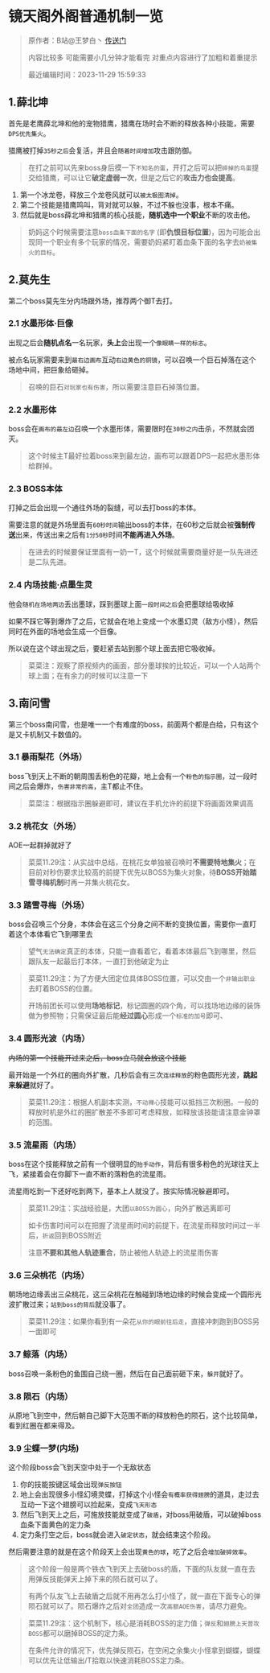 # 镜天阁外阁普通机制一览

> 原作者：B站@王梦白丶 [传送门](https://www.bilibili.com/video/BV1oe411o7z1)
> 
> 内容比较多 可能需要小几分钟才能看完 对重点内容进行了加粗和着重提示
> 
> 最近编辑时间：2023-11-29 15:59:33

## 1.薛北坤

首先是老鹰薛北坤和他的宠物猎鹰，猎鹰在场时会不断的释放各种小技能，需要`DPS优先集火`。

猎鹰被打掉`35秒之后`会复活，并且会`随着时间增加`攻击跟防御。

>在打之前可以先来boss身后摸一下`不知名的蛋`，开打之后可以把`碎掉的鸟蛋`提交给猎鹰，可以让它**破定虚弱一次**，但是之后它的**攻击力也会提高**。

1) 第一个冰龙卷，释放三个龙卷风就可以`被太极图清掉`。
2) 第二个技能是猎鹰鸣叫，背对就可以躲，不过不躲也没事，根本不痛。
3) 然后就是boss薛北坤和猎鹰的核心技能，**随机选中一个职业**不断的攻击他。

>奶妈这个时候需要注意`boss血条下面的名字` (即**仇恨目标位置**)，因为可能会出现同一个职业有多个玩家的情况，需要奶妈紧盯着血条下面的名字去`奶被集火的目标`。

## 2.莫先生

第二个boss莫先生分内场跟外场，推荐两个御T去打。

### 2.1 水墨形体·巨像

出现之后会**随机点名**一名玩家，**头上**会出现一个`像眼睛一样的标志`。

被点名玩家需要来到`最右边画布`互动`右边黄色的铜镜`，可以召唤一个巨石掉落在这个场地中间，把巨象给砸掉。

> 召唤的巨石`对玩家也有伤害`，所以需要注意巨石掉落位置。

### 2.2 水墨形体

boss会在`画布的最左边`召唤一个水墨形体，需要限时在`30秒之内`击杀，不然就会团灭。

> 这个时候主T最好拉着boss来到最左边，画布可以跟着DPS一起把水墨形体给群掉。

### 2.3 BOSS本体

打掉之后会出现一个通往外场的裂缝，可以去打boss的本体。

需要注意的就是外场里面有`60秒时间`输出boss的本体，在60秒之后就会被**强制传送**出来，传送出来之后有`1分50秒`时间**不能再进入外场**。

> 在进去的时候要保证里面有一奶一T，这个时候就需要商量好是一队先进还是二队先进。

### 2.4 内场技能·点墨生灵
他会`随机在场地两边`丢出墨球，踩到墨球上面`一段时间之后`会把墨球给吸收掉

如果不踩它等到爆炸了之后，它就会在地上变成一个水墨幻灵（敌方小怪），然后同时在外面的场地会生成一个巨像。

所以说在这个球出现之后，要赶紧去站到那个球上面去把它吸收掉。

> 菜菜注：观察了原视频内的画面，部分墨球挨的比较近，可以一个人站两个球上面；在有余力的时候可以注意一下

## 3.南问雪

第三个boss南问雪，也是唯一一个有难度的boss，前面两个都是白给，只有这个是又卡机制又卡数值的。

### 3.1 暴雨梨花（外场）

boss飞到天上不断的朝周围丢粉色的花瓣，地上会有一个`粉色的指示圈`，过一段时间之后会爆炸，`伤害非常的高`，主T都止不住。

> 菜菜注：根据指示圈躲避即可，建议在手机允许的前提下将画面效果调高

### 3.2 桃花女（外场）

AOE一起群掉就好了

> 菜菜11.29注：从实战中总结，在桃花女单独被召唤时**不需要特地集火**；在目前对秒伤要求比较高的前提下优先以BOSS为集火对象，待**BOSS开始踏雪寻梅机制**时再一并集火桃花女。

### 3.3 踏雪寻梅（外场）

boss会召唤三个分身，本体会在这三个分身之间不断的变换位置，需要你一直盯着这个本体看它飞到哪里去

> 望气`无法确定`真正的本体，只能一直看着它，看着本体最后飞到哪里，然后跟队友一起最后打本体，一直打到他破定为止

> 菜菜11.29注：为了方便大团定位具体BOSS位置，可以交由一个`非输出职业`去盯着BOSS的位置。
> 
> 开场前团长可以使用**场地标记**，标记圆圈的四个角，可以找场地边缘的装饰做为参照物；只需保证最后能**经过圆心**形成一个`标准的加号`即可、

### 3.4 圆形光波（内场）

~~内场的第一个技能开过来之后，boss立马就会放这个技能~~

最开始是一个外红的圈向外扩散，几秒后会有三次`连续释放`的粉色圆形光波，**跳起来躲避**就好了。

> 菜菜11.29注：根据人机副本实测，`不动禅心`技能可以抵挡三次粉圈。一般的释放时机是外红的圈扩散差不多即可考虑释放，如释放该技能请注意金钟罩的范围。

### 3.5 流星雨（内场）

boss在这个技能释放之前有一个很明显的`抬手动作`，背后有很多粉色的光球往天上飞，紧接着会在你脚下一直不断的落粉色的流星雨。

流星雨吃到一下还好吃到两下，基本上人就没了。按实际情况躲避即可。

> 菜菜11.29注：实战经验是，大团`以BOSS为圆心`，向外扩散逃离即可
> 
> 如卡伤害时间可以在把握了流星雨时间的前提下，在流星雨释放时间过一半后，`折返`回到BOSS附近
> 
> 注意**不要和其他人轨迹重合**，防止被他人轨迹上的流星雨伤害

### 3.6 三朵桃花（内场）

朝场地边缘丢出三朵桃花，这三朵桃花在触碰到场地边缘的时候会变成一个圆形光波扩散过来；`站到boss的背后`就没事了。

> 菜菜11.29注：如果你看到有一朵花`从你的眼前往后走`，直接冲刺跑到BOSS另一面即可

### 3.7 鲸落（内场）

boss召唤一条粉色的鱼围自己绕一圈，然后在自己面前砸下来，`躲开`就好了。

### 3.8 陨石（内场）

从原地飞到空中，然后朝自己脚下大范围不断的释放粉色的陨石，这个比较简单，看到红圈在都来得及。

### 3.9 尘蝶一梦(内场)

这个阶段boss会飞到天空中处于一个无敌状态

1) 你的技能按键区域会出现`弹反按钮`
2) 地上会出现很多小怪幻境灵蝶，打掉这个小怪会`有概率获得翅膀`的道具，走过去互动一下这个翅膀可以捡起来，变成`飞天形态`
3) 然后飞到天上之后，可施放技能就变成了`破盾`，对boss用破盾，可以破掉boss血条下面黄色的定力条
4) 定力条打空之后，boss就会进入`破定状态`，就会结束这个阶段。

然后需要注意的就是在这个阶段天上会出现`黄色的球`，吃了之后会`增加破碎效率`。

> 这个阶段一般是两个铁衣飞到天上去破boss的盾，下面的队友就一直在去用弹反技能弹天上掉下来的陨石就可以了。
> 
> 有两个队友飞上去破盾之后就不用再怎么打小怪了，就一直在下面专心的弹陨石就可以了。陨石爆炸之后对`全团`造成一次`高额AOE伤害`，请尽力避免。

> 菜菜11.29注：这个机制下，核心是消耗BOSS的定力值；`弹反`和`翅膀上天普攻BOSS`都可以磨掉BOSS的定力条。 
> 
> 在条件允许的情况下，优先弹反陨石，在空闲之余集火小怪拿到蝴蝶，蝴蝶可以优先让低输出/T拾取以快速消耗BOSS定力条。